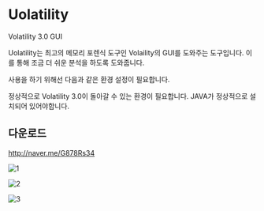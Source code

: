 # Uolatility
Volatility 3.0 GUI

Uolatility는 최고의 메모리 포렌식 도구인 Volaility의 GUI를 도와주는 도구입니다.
이를 통해 조금 더 쉬운 분석을 하도록 도와줍니다.

사용을 하기 위해선 다음과 같은 환경 설정이 필요합니다.

정상적으로 Volatility 3.0이 돌아갈 수 있는 환경이 필요합니다.
JAVA가 정상적으로 설치되어 있어야합니다.

## 다운로드 
http://naver.me/G878Rs34

![1](https://github.com/UUUUUUUR/Uolatility/assets/55016592/9581a97a-66f9-46ac-b45b-fbb3c8f48693)

![2](https://github.com/UUUUUUUR/Uolatility/assets/55016592/80e820b8-eafe-440e-88e2-cf718a10a5b6)

![3](https://github.com/UUUUUUUR/Uolatility/assets/55016592/8f99ee9b-f118-45c5-a49b-a57268927b7f)
